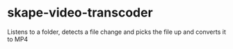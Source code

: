 # skape-video-transcoder
Listens to a folder, detects a file change and  picks the file up and converts it to MP4
